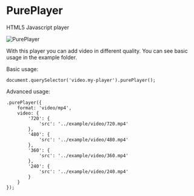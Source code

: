 # PurePlayer
HTML5 Javascript player

![PurePlayer](https://i.imgur.com/Z1dhwuQ.jpg)

With this player you can add video in different quality. You can see basic usage in the example folder.

Basic usage:

`document.querySelector('video.my-player').purePlayer();`

Advanced usage:

    .purePlayer({
        format: 'video/mp4',
        video: {
            '720': {
                'src': '../example/video/720.mp4'
            },
            '480': {
                'src': '../example/video/480.mp4'
            },
            '360': {
                'src': '../example/video/360.mp4'
            },
            '240': {
                'src': '../example/video/240.mp4'
            }
        }
    });